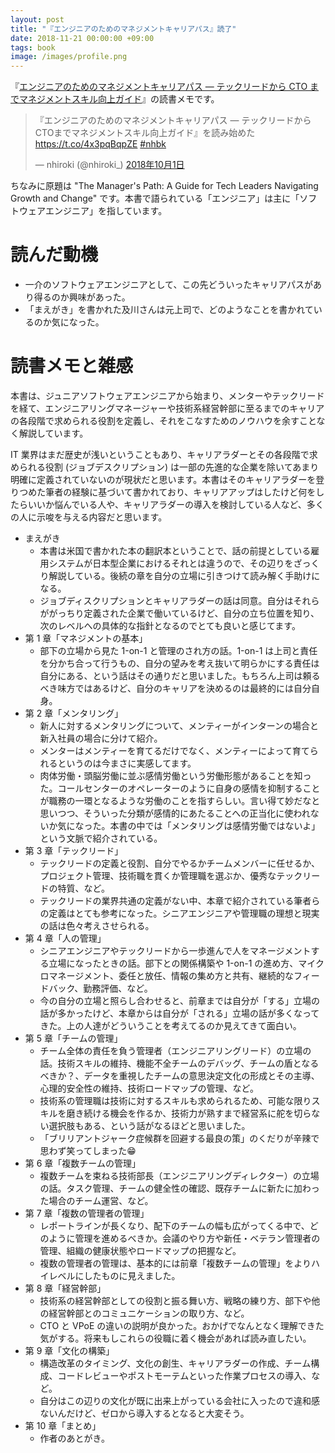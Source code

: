 ```yaml
---
layout: post
title: "『エンジニアのためのマネジメントキャリアパス』読了"
date: 2018-11-21 00:00:00 +09:00
tags: book
image: /images/profile.png
---
```


『[エンジニアのためのマネジメントキャリアパス ― テックリードから CTO までマネジメントスキル向上ガイド](https://www.oreilly.co.jp/books/9784873118482/)』の読書メモです。

<blockquote class="twitter-tweet" data-lang="ja"><p lang="ja" dir="ltr">『エンジニアのためのマネジメントキャリアパス ― テックリードからCTOまでマネジメントスキル向上ガイド』を読み始めた <a href="https://t.co/4x3pqBqpZE">https://t.co/4x3pqBqpZE</a> <a href="https://twitter.com/hashtag/nhbk?src=hash&amp;ref_src=twsrc%5Etfw">#nhbk</a></p>&mdash; nhiroki (@nhiroki_) <a href="https://twitter.com/nhiroki_/status/1046776483803353088?ref_src=twsrc%5Etfw">2018年10月1日</a></blockquote>
<script async src="https://platform.twitter.com/widgets.js" charset="utf-8"></script>

ちなみに原題は "The Manager's Path: A Guide for Tech Leaders Navigating Growth and Change" です。本書で語られている「エンジニア」は主に「ソフトウェアエンジニア」を指しています。

# 読んだ動機

- 一介のソフトウェアエンジニアとして、この先どういったキャリアパスがあり得るのか興味があった。
- 「まえがき」を書かれた及川さんは元上司で、どのようなことを書かれているのか気になった。

# 読書メモと雑感

本書は、ジュニアソフトウェアエンジニアから始まり、メンターやテックリードを経て、エンジニアリングマネージャーや技術系経営幹部に至るまでのキャリアの各段階で求められる役割を定義し、それをこなすためのノウハウを余すことなく解説しています。

IT 業界はまだ歴史が浅いということもあり、キャリアラダーとその各段階で求められる役割 (ジョブデスクリプション) は一部の先進的な企業を除いてあまり明確に定義されていないのが現状だと思います。本書はそのキャリアラダーを登りつめた筆者の経験に基づいて書かれており、キャリアアップはしたけど何をしたらいいか悩んでいる人や、キャリアラダーの導入を検討している人など、多くの人に示唆を与える内容だと思います。

- まえがき
  - 本書は米国で書かれた本の翻訳本ということで、話の前提としている雇用システムが日本型企業におけるそれとは違うので、その辺りをざっくり解説している。後続の章を自分の立場に引きつけて読み解く手助けになる。
  - ジョブディスクリプションとキャリアラダーの話は同意。自分はそれらががっちり定義された企業で働いているけど、自分の立ち位置を知り、次のレベルへの具体的な指針となるのでとても良いと感じてます。
- 第 1 章「マネジメントの基本」
  - 部下の立場から見た 1-on-1 と管理のされ方の話。1-on-1 は上司と責任を分かち合って行うもの、自分の望みを考え抜いて明らかにする責任は自分にある、という話はその通りだと思いました。もちろん上司は頼るべき味方ではあるけど、自分のキャリアを決めるのは最終的には自分自身。
- 第 2 章「メンタリング」
  - 新人に対するメンタリングについて、メンティーがインターンの場合と新入社員の場合に分けて紹介。
  - メンターはメンティーを育てるだけでなく、メンティーによって育てられるというのは今まさに実感してます。
  - 肉体労働・頭脳労働に並ぶ感情労働という労働形態があることを知った。コールセンターのオペレーターのように自身の感情を抑制することが職務の一環となるような労働のことを指すらしい。言い得て妙だなと思いつつ、そういった分類が感情的にあたることへの正当化に使われないか気になった。本書の中では「メンタリングは感情労働ではないよ」という文脈で紹介されている。
- 第 3 章「テックリード」
  - テックリードの定義と役割、自分でやるかチームメンバーに任せるか、プロジェクト管理、技術職を貫くか管理職を選ぶか、優秀なテックリードの特質、など。
  - テックリードの業界共通の定義がない中、本章で紹介されている筆者らの定義はとても参考になった。シニアエンジニアや管理職の理想と現実の話は色々考えさせられる。
- 第 4 章「人の管理」
  - シニアエンジニアやテックリードから一歩進んで人をマネージメントする立場になったときの話。部下との関係構築や 1-on-1 の進め方、マイクロマネージメント、委任と放任、情報の集め方と共有、継続的なフィードバック、勤務評価、など。
  - 今の自分の立場と照らし合わせると、前章までは自分が「する」立場の話が多かったけど、本章からは自分が「される」立場の話が多くなってきた。上の人達がどういうことを考えてるのか見えてきて面白い。
- 第 5 章「チームの管理」
  - チーム全体の責任を負う管理者（エンジニアリングリード）の立場の話。技術スキルの維持、機能不全チームのデバッグ、チームの盾となるべきか？、データを重視したチームの意思決定文化の形成とその主導、心理的安全性の維持、技術ロードマップの管理、など。
  - 技術系の管理職は技術に対するスキルも求められるため、可能な限りスキルを磨き続ける機会を作るか、技術力が熟すまで経営系に舵を切らない選択肢もある、という話がなるほどと思いました。
  - 「ブリリアントジャーク症候群を回避する最良の策」のくだりが辛辣で思わず笑ってしまった😁
- 第 6 章「複数チームの管理」
  - 複数チームを束ねる技術部長（エンジニアリングディレクター）の立場の話。タスク管理、チームの健全性の確認、既存チームに新たに加わった場合のチーム運営、など。
- 第 7 章「複数の管理者の管理」
  - レポートラインが長くなり、配下のチームの幅も広がってくる中で、どのように管理を進めるべきか。会議のやり方や新任・ベテラン管理者の管理、組織の健康状態やロードマップの把握など。
  - 複数の管理者の管理は、基本的には前章「複数チームの管理」をよりハイレベルにしたものに見えました。
- 第 8 章「経営幹部」
  - 技術系の経営幹部としての役割と振る舞い方、戦略の練り方、部下や他の経営幹部とのコミュニケーションの取り方、など。
  - CTO と VPoE の違いの説明が良かった。おかげでなんとなく理解できた気がする。将来もしこれらの役職に着く機会があれば読み直したい。
- 第 9 章「文化の構築」
  - 構造改革のタイミング、文化の創生、キャリアラダーの作成、チーム構成、コードレビューやポストモーテムといった作業プロセスの導入、など。
  - 自分はこの辺りの文化が既に出来上がっている会社に入ったので違和感ないんだけど、ゼロから導入するとなると大変そう。
- 第 10 章「まとめ」
  - 作者のあとがき。